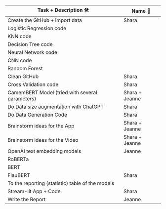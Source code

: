 | Task + Description 🛠️ | Name 👤 |
|-----------------------------|---------|
| Create the GitHub + import data | Shara |
| Logistic Regression code | |
| KNN code | |
| Decision Tree code | |
| Neural Network code | |
| CNN code | |
| Random Forest | |
| Clean GitHub | Shara |
| Cross Validation code | Shara |
| CamemBERT Model (tried with several parameters) | Shara + Jeanne |
| Do Data size augmentation with ChatGPT | Shara |
| Do Data Generation Code | Shara |
| Brainstorm ideas for the App | Shara + Jeanne |
| Brainstorm ideas for the Video | Shara + Jeanne |
| OpenAI text embedding models | Jeanne |
| RoBERTa | |
| BERT | |
| FlauBERT | Shara |
| To the reporting (statistic) table of the models | |
| Stream-lit App + Code | Shara |
| Write the Report | Jeanne |
